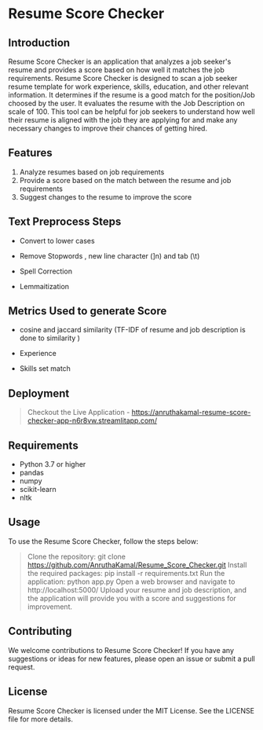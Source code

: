 

# Resume Score Checker
## Introduction
Resume Score Checker is an application that analyzes a job seeker's resume and provides a score based on how well it matches the job requirements. Resume Score Checker is designed to scan a job seeker resume template for work experience, skills, education, and other relevant information. It determines if the resume is a good match for the position/Job choosed by the user. It evaluates the resume with the Job Description on scale of 100. This tool can be helpful for job seekers to understand how well their resume is aligned with the job they are applying for and make any necessary changes to improve their chances of getting hired.

## Features
1. Analyze resumes based on job requirements
2. Provide a score based on the match between the resume and job requirements
3. Suggest changes to the resume to improve the score

## Text Preprocess Steps

- Convert to lower cases

- Remove Stopwords , new line character (]n) and tab (\t)

- Spell Correction 

- Lemmaitization

## Metrics Used to generate Score 

-  cosine and jaccard similarity
   (TF-IDF of resume and job description is done to similarity )

-   Experience 

-   Skills set match

## Deployment
> Checkout the Live Application - https://anruthakamal-resume-score-checker-app-n6r8vw.streamlitapp.com/

## Requirements
- Python 3.7 or higher
- pandas
- numpy
- scikit-learn
- nltk

## Usage
To use the Resume Score Checker, follow the steps below:

> Clone the repository: git clone https://github.com/AnruthaKamal/Resume_Score_Checker.git
>  Install the required packages: pip install -r requirements.txt
> Run the application: python app.py
>Open a web browser and navigate to http://localhost:5000/
>Upload your resume and job description, and the application will provide you with a score and suggestions for improvement.

## Contributing
We welcome contributions to Resume Score Checker! If you have any suggestions or ideas for new features, please open an issue or submit a pull request.

## License
Resume Score Checker is licensed under the MIT License. See the LICENSE file for more details.




